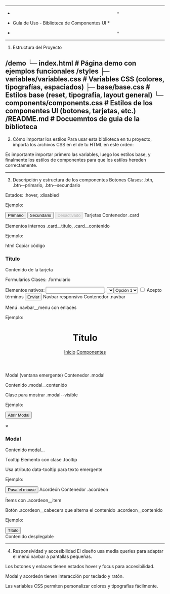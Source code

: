 *****************************************************
*                                                   *
*  Guía de Uso - Biblioteca de Componentes UI       *
*                                                   *
*****************************************************
1. Estructura del Proyecto

/demo
    └─ index.html             # Página demo con ejemplos funcionales
/styles
    ├─ variables/variables.css # Variables CSS (colores, tipografías, espaciados)
    ├─ base/base.css           # Estilos base (reset, tipografía, layout general)
    └─ components/components.css # Estilos de los componentes UI (botones, tarjetas, etc.)
/README.md                      # Docuemntos de guia de la biblioteca
----------------------------------------------------------------------------------------------------


2. Cómo importar los estilos
Para usar esta biblioteca en tu proyecto, importa los archivos CSS en el <head> de tu HTML en este orden:


<link rel="stylesheet" href="styles/variables/variables.css" />
<link rel="stylesheet" href="styles/base/base.css" />
<link rel="stylesheet" href="styles/components/components.css" />
Es importante importar primero las variables, luego los estilos base, y finalmente los estilos de componentes para que los estilos hereden correctamente.

---------------------------------------------------------------------------------------------------------

3. Descripción y estructura de los componentes
Botones
Clases: .btn, .btn--primario, .btn--secundario

Estados: :hover, :disabled

Ejemplo:

<button class="btn btn--primario">Primario</button>
<button class="btn btn--secundario">Secundario</button>
<button class="btn" disabled>Desactivado</button>
Tarjetas
Contenedor .card

Elementos internos .card__titulo, .card__contenido

Ejemplo:

html
Copiar código
<div class="card">
  <h3 class="card__titulo">Título</h3>
  <p class="card__contenido">Contenido de la tarjeta</p>
</div>
Formularios
Clases: .formulario

Elementos nativos: <input>, <select>, <checkbox>, <button>

Ejemplo:

<form class="formulario">
  <input type="text" placeholder="Nombre" />
  <select>
    <option>Opción 1</option>
    <option>Opción 2</option>
  </select>
  <label><input type="checkbox" /> Acepto términos</label>
  <button class="btn btn--primario" type="submit">Enviar</button>
</form>
Navbar responsivo
Contenedor .navbar

Menú .navbar__menu con enlaces <a>

Ejemplo:

<header class="navbar">
  <h1 class="navbar__title">Título</h1>
  <nav class="navbar__menu">
    <a href="#inicio">Inicio</a>
    <a href="#componentes">Componentes</a>
  </nav>
</header>
Modal (ventana emergente)
Contenedor .modal

Contenido .modal__contenido

Clase para mostrar .modal--visible

Ejemplo:


<button onclick="document.querySelector('.modal').classList.add('modal--visible')" class="btn btn--primario">Abrir Modal</button>

<div class="modal">
  <div class="modal__contenido">
    <span onclick="document.querySelector('.modal').classList.remove('modal--visible')" class="modal__cerrar">&times;</span>
    <h3>Modal</h3>
    <p>Contenido modal...</p>
  </div>
</div>
Tooltip
Elemento con clase .tooltip

Usa atributo data-tooltip para texto emergente

Ejemplo:


<button class="tooltip" data-tooltip="Texto de ayuda">Pasa el mouse</button>
Acordeón
Contenedor .acordeon

Ítems con .acordeon__item

Botón .acordeon__cabecera que alterna el contenido .acordeon__contenido

Ejemplo:


<div class="acordeon">
  <div class="acordeon__item">
    <button class="acordeon__cabecera">Título</button>
    <div class="acordeon__contenido">Contenido desplegable</div>
  </div>
</div>
<script>
  document.querySelectorAll('.acordeon__cabecera').forEach(btn => {
    btn.addEventListener('click', () => {
      btn.classList.toggle('activo');
      let contenido = btn.nextElementSibling;
      contenido.style.display = contenido.style.display === 'block' ? 'none' : 'block';
    });
  });
</script>

------------------------------------------------------------------------------------------

4. Responsividad y accesibilidad
El diseño usa media queries para adaptar el menú navbar a pantallas pequeñas.

Los botones y enlaces tienen estados hover y focus para accesibilidad.

Modal y acordeón tienen interacción por teclado y ratón.

Las variables CSS permiten personalizar colores y tipografías fácilmente.

